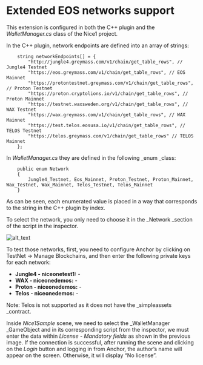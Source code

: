 # Extended EOS networks support


This extension is configured in both the C++ plugin and the _WalletManager.cs_ class of the Nice1 project.

In the C++ plugin, network endpoints are defined into an array of strings:


```
	string networkEndpoints[] = {
		"http://jungle4.greymass.com/v1/chain/get_table_rows", // Jungle4 Testnet
		"https://eos.greymass.com/v1/chain/get_table_rows", // EOS Mainnet
		"https://protontestnet.greymass.com/v1/chain/get_table_rows", // Proton Testnet
		"https://proton.cryptolions.io/v1/chain/get_table_rows", // Proton Mainnet
		"https://testnet.waxsweden.org/v1/chain/get_table_rows", // WAX Testnet
		"https://wax.greymass.com/v1/chain/get_table_rows", // WAX Mainnet
		"https://test.telos.eosusa.io/v1/chain/get_table_rows", // TELOS Testnet
		"https://telos.greymass.com/v1/chain/get_table_rows" // TELOS Mainnet
	};
```


In _WalletManager.cs_ they are defined in the following _enum _class:


```
    public enum Network
    {
        Jungle4_Testnet, Eos_Mainnet, Proton_Testnet, Proton_Mainnet, Wax_Testnet, Wax_Mainnet, Telos_Testnet, Telos_Mainnet
    }
```


As can be seen, each enumerated value is placed in a way that corresponds to the string in the C++ plugin by index.

To select the network, you only need to choose it in the _Network _section of the script in the inspector.


![alt_text](https://drive.google.com/uc?id=1JfisZhoK0u4SjRTTJt2I6GoPHfrA3m6q  "choose it in the _Network _section of the script in the inspector")


To test those networks, first, you need to configure Anchor by clicking on TestNet -> Manage Blockchains, and then enter the following private keys for each network:



* **Jungle4 - niceonetest1:** -
* **WAX - niceonedemos:** -
* **Proton - niceonedemos:** -
* **Telos - niceonedemos:** -

Note: Telos is not supported as it does not have the _simpleassets _contract.

Inside _Nice1Sample_ scene, we need to select the _WalletManager _GameObject and in its corresponding script from the inspector, we must enter the data within _License - Mandatory fields_ as shown in the previous image. If the connection is successful, after running the scene and clicking on the _Login_ button and logging in from Anchor, the author’s name will appear on the screen. Otherwise, it will display “No license”.
